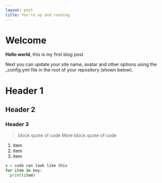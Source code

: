 ```yaml
---
layout: post
title: You're up and running
---
```


# Welcome

**Hello world**, this is my first blog post.

Next you can update your site name, avatar and other options using the _config.yml file in the root of your repository (shown below).

# Header 1
## Header 2
### Header 3

> block quote of code
> More block quote of code

1. item
2. item
3. item

```python
s = code can look like this
for item in key:
  print(item)
```
